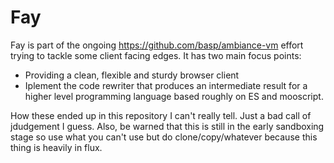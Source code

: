 # Fay
Fay is part of the ongoing https://github.com/basp/ambiance-vm effort trying
to tackle some client facing edges. It has two main focus points:

* Providing a clean, flexible and sturdy browser client
* Iplement the code rewriter that produces an intermediate result for a 
higher level programming language based roughly on ES and mooscript.

How these ended up in this repository I can't really tell. Just a bad call of
jdudgement I guess. Also, be warned that this is still in the early sandboxing
stage so use what you can't use but do clone/copy/whatever because this thing
is heavily in flux.